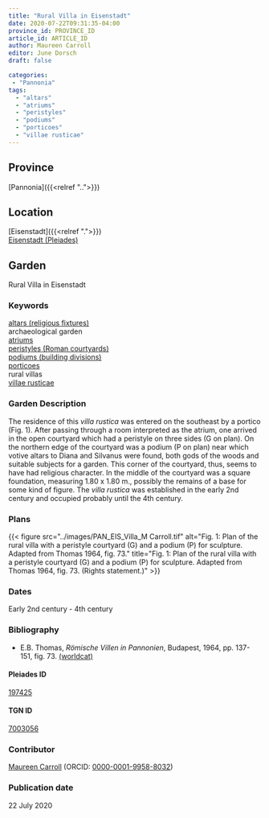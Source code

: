 ```yaml
---
title: "Rural Villa in Eisenstadt"
date: 2020-07-22T09:31:35-04:00
province_id: PROVINCE_ID
article_id: ARTICLE_ID
author: Maureen Carroll
editor: June Dorsch
draft: false

categories:
 - "Pannonia"
tags:
  - "altars"
  - "atriums"
  - "peristyles"
  - "podiums"
  - "porticoes"
  - "villae rusticae"
---
```


## Province

[Pannonia]({{<relref "..">}})

<!--### Province Description-->

<!-- DESCRIPTION -->


## Location

[Eisenstadt]({{<relref ".">}}) \
[Eisenstadt (Pleiades)](https://pleiades.stoa.org/places/197425)


<!--### Location Description-->


<!--## Sublocation-->

<!--
[AREA WITHIN LOCATION, LIKE “PALATINE HILL”](GEOREFERENCE LINK)
A sublocation is any area larger than an individual garden, but located within a location. I would always try to include a link to a controlled vocabulary here if possible. This ID may well be different from the Garden ID, e.g., Pompeii versus a Garden in one of the houses which has its own Pleiades ID.
-->

<!--### Sublocation Description-->

<!-- DESCRIPTION -->

## Garden

Rural Villa in Eisenstadt

### Keywords

[altars (religious fixtures)](http://vocab.getty.edu/page/aat/300003725) \
archaeological garden \
[atriums](http://vocab.getty.edu/page/aat/300004097) \
[peristyles (Roman courtyards)](http://vocab.getty.edu/page/aat/300080971) \
[podiums (building divisions)](http://vocab.getty.edu/page/aat/300000976) \
[porticoes](http://vocab.getty.edu/page/aat/300004145) \
rural villas \
[villae rusticae](http://vocab.getty.edu/page/aat/300005518)

### Garden Description

The residence of this *villa rustica* was entered on the southeast by a portico (Fig. 1). After passing through a room interpreted as the atrium, one arrived in the open courtyard which had a peristyle on three sides (G on plan). On the northern edge of the courtyard was a podium (P on plan) near which votive altars to Diana and Silvanus were found, both gods of the woods and suitable subjects for a garden. This corner of the courtyard, thus, seems to have had religious character. In the middle of the courtyard was a square foundation, measuring 1.80 x 1.80 m., possibly the remains of a base for some kind of figure. The *villa rustica* was established in the early 2nd century and occupied probably until the 4th century.

<!--### Maps-->


### Plans

{{< figure src="../images/PAN_EIS_Villa_M Carroll.tif" alt="Fig. 1: Plan of the rural villa with a peristyle courtyard (G) and a podium (P) for sculpture. Adapted from Thomas 1964, fig. 73." title="Fig. 1: Plan of the rural villa with a peristyle courtyard (G) and a podium (P) for sculpture. Adapted from Thomas 1964, fig. 73. (Rights statement.)" >}}

<!--### Images-->


### Dates

Early 2nd century - 4th century

### Bibliography

* E.B. Thomas, *Römische Villen in Pannonien*, Budapest, 1964, pp. 137-151, fig. 73. [(worldcat)](http://www.worldcat.org/oclc/785736879)

<!--#### Periodo ID-->

<!-- [PERIODO_ID](https://pleiades.stoa.org/places/PLEIADES_ID) -->

#### Pleiades ID

[197425](https://pleiades.stoa.org/places/197425)

#### TGN ID

[7003056](http://vocab.getty.edu/page/tgn/7003056)

### Contributor

[Maureen Carroll](https://www.sheffield.ac.uk/archaeology/our-people/academic-staff/maureen-carroll) (ORCID: [0000-0001-9958-8032](https://orcid.org/0000-0001-9958-8032))

### Publication date

22 July 2020